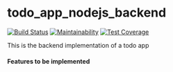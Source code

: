 # todo_app_nodejs_backend

[![Build Status](https://travis-ci.org/joaquinto/todo_app_nodejs_backend.svg?branch=develop)](https://travis-ci.org/joaquinto/todo_app_nodejs_backend)
[![Maintainability](https://api.codeclimate.com/v1/badges/6bdb4536f11b1f941779/maintainability)](https://codeclimate.com/github/joaquinto/todo_app_nodejs_backend/maintainability)
[![Test Coverage](https://api.codeclimate.com/v1/badges/6bdb4536f11b1f941779/test_coverage)](https://codeclimate.com/github/joaquinto/todo_app_nodejs_backend/test_coverage)

This is the backend implementation of a todo app

#### Features to be implemented
